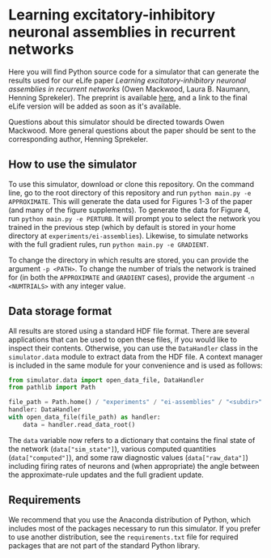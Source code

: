 # Learning excitatory-inhibitory neuronal assemblies in recurrent networks

Here you will find Python source code for a simulator that can generate the results used for our eLife
paper _Learning excitatory-inhibitory neuronal assemblies in recurrent networks_ (Owen Mackwood, Laura B. Naumann, 
Henning Sprekeler). The preprint is available [here](https://doi.org/10.1101/2020.03.30.016352), and a link
to the final eLife version will be added as soon as it's available.

Questions about this simulator should be directed towards Owen Mackwood. More general questions about the paper should
be sent to the corresponding author, Henning Sprekeler.

## How to use the simulator

To use this simulator, download or clone this repository. On the command line, go to the root directory of this 
repository and run `python main.py -e APPROXIMATE`. This will generate the data used for Figures 1-3 of the paper 
(and many of the figure supplements). To generate the data for Figure 4, run `python main.py -e PERTURB`.  It will 
prompt you to select the network you trained in the previous step (which by default is stored in your home directory at 
`experiments/ei-assemblies`). Likewise, to simulate networks with the full gradient rules, run `python main.py -e GRADIENT`.

To change the directory in which results are stored, you can provide the argument `-p <PATH>`. To change the
number of trials the network is trained for (in both the `APPROXIMATE` and `GRADIENT` cases), provide the
argument `-n <NUMTRIALS>` with any integer value.

## Data storage format

All results are stored using a standard HDF file format. There are several applications that can be used to open
these files, if you would like to inspect their contents. Otherwise, you can use the `DataHandler` class in 
the `simulator.data` module to extract data from the HDF file. A context manager is included in the same module
for your convenience and is used as follows:

```python
from simulator.data import open_data_file, DataHandler
from pathlib import Path

file_path = Path.home() / "experiments" / "ei-assemblies" / "<subdir>" / "<filename>.h5"
handler: DataHandler
with open_data_file(file_path) as handler:
    data = handler.read_data_root()
```

The `data` variable now refers to a dictionary that contains the final state of the network (`data["sim_state"]`), 
various computed quantities (`data["computed"]`), and some raw diagnostic values (`data["raw_data"]`) including firing 
rates of neurons and (when appropriate) the angle between the approximate-rule updates and the full gradient update.

## Requirements

We recommend that you use the Anaconda distribution of Python, which includes most of the packages necessary
to run this simulator. If you prefer to use another distribution, see the `requirements.txt` file for required packages
that are not part of the standard Python library.
